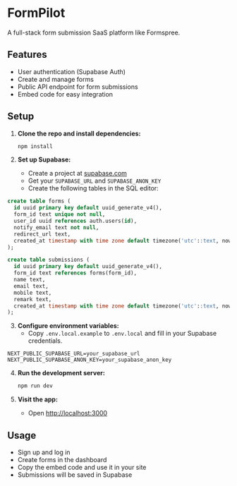 # FormPilot

A full-stack form submission SaaS platform like Formspree.

## Features

- User authentication (Supabase Auth)
- Create and manage forms
- Public API endpoint for form submissions
- Embed code for easy integration

## Setup

1. **Clone the repo and install dependencies:**

   ```bash
   npm install
   ```

2. **Set up Supabase:**
   - Create a project at [supabase.com](https://supabase.com/)
   - Get your `SUPABASE_URL` and `SUPABASE_ANON_KEY`
   - Create the following tables in the SQL editor:

```sql
create table forms (
  id uuid primary key default uuid_generate_v4(),
  form_id text unique not null,
  user_id uuid references auth.users(id),
  notify_email text not null,
  redirect_url text,
  created_at timestamp with time zone default timezone('utc'::text, now())
);

create table submissions (
  id uuid primary key default uuid_generate_v4(),
  form_id text references forms(form_id),
  name text,
  email text,
  mobile text,
  remark text,
  created_at timestamp with time zone default timezone('utc'::text, now())
);
```

3. **Configure environment variables:**
   - Copy `.env.local.example` to `.env.local` and fill in your Supabase credentials.

```
NEXT_PUBLIC_SUPABASE_URL=your_supabase_url
NEXT_PUBLIC_SUPABASE_ANON_KEY=your_supabase_anon_key
```

4. **Run the development server:**

   ```bash
   npm run dev
   ```

5. **Visit the app:**
   - Open [http://localhost:3000](http://localhost:3000)

## Usage

- Sign up and log in
- Create forms in the dashboard
- Copy the embed code and use it in your site
- Submissions will be saved in Supabase
